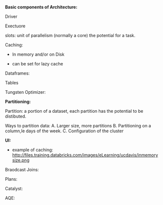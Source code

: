 **Basic components of Architecture:**

Driver

Exectuore

slots: unit of parallelism (normally a core) the potential for a task.



Caching:

* In memory and/or on Disk

* can be set for lazy cache

Dataframes: 

Tables

 Tungsten Optimizer:



**Partitioning:**

Partition: a portion of a dataset, each partition has the potential to be distibuted.

Ways to partition data: 
  A. Larger size, more partitions
  B. Partitioning on a column,Ie days of the week.
  C. Configuration of the cluster

**UI:**

* example of caching: http://files.training.databricks.com/images/eLearning/ucdavis/inmemorysize.png


Braodcast Joins:


Plans:


Catalyst:


AQE:


